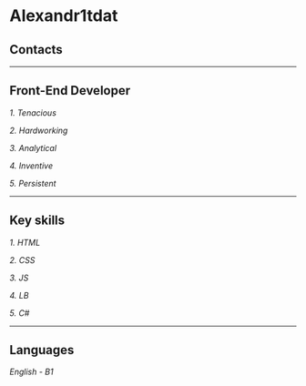 # Alexandr1tdat

## Contacts
-------

## Front-End Developer
*1. Tenacious*

*2. Hardworking*

*3. Analytical*

*4. Inventive*

*5. Persistent*

-------

## Key skills
*1. HTML*

*2. CSS*

*3. JS*

*4. LB*

*5. C#*

-------

## Languages
*English - B1*
